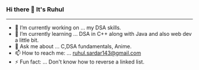 ### Hi there 👋 It's Ruhul
<hr>
<!-- <img alt="gif" src="https://github.com/using-namespace-ruhul/community-classroom-/blob/master/gojo-satoru-jujutsu-kaisen.gif" height="90" width="190"><br> -->

- 🔭 I’m currently working on ... my DSA skills.
- 🌱 I’m currently learning ... DSA in C++ along with Java and also web dev a little bit.
- 💬 Ask me about ... C,DSA fundamentals, Anime.
- 📫 How to reach me: ... ruhul.sardar143@gmail.com
- ⚡ Fun fact: ... Don't know how to reverse a linked list.

<!-- <img alt="gif" src="https://github.com/using-namespace-ruhul/community-classroom-/blob/master/USV0ym3bVWQJJmNu3N.gif" height="90" width="100"> -->
